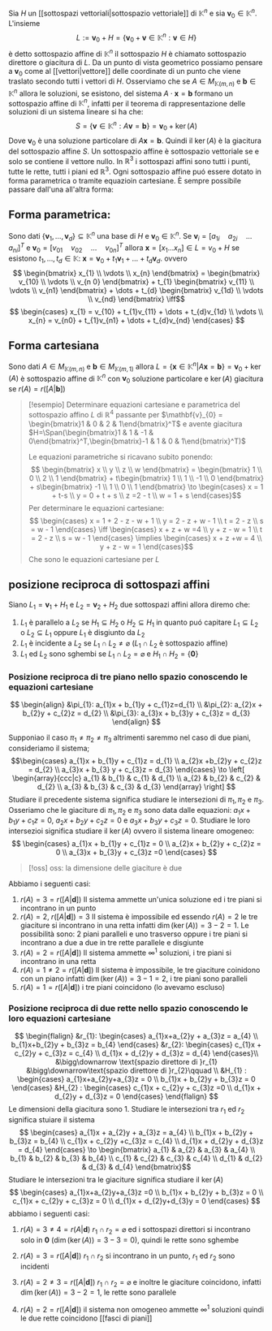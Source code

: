 Sia $H$ un [[sottospazi vettoriali|sottospazio vettoriale]] di $\mathbb{K}^n$ e sia $\mathbf{v}_{0} \in \mathbb{K}^n$. L'insieme
$$ L:= \mathbf{v}_{0} + H = \left\{ \mathbf{v}_{0} + \mathbf{v} \in \mathbb{K}^n : \mathbf{v} \in H \right\} $$
è detto sottospazio affine di $\mathbb{K}^n$ il sottospazio $H$ è chiamato sottospazio direttore o giacitura di $L$. Da un punto di vista geometrico possiamo pensare a $\mathbf{v}_{0}$ come al [[vettori|vettore]] delle coordinate di un punto che viene traslato secondo tutti i vettori di $H$.
Osserviamo che se $A \in M_{\mathbb{K}(m,n)}$ e $\mathbf{b} \in \mathbb{K}^n$ allora le soluzioni, se esistono, del sistema $A \cdot \mathbf{x} = \mathbf{b}$ formano un sottospazio affine di $\mathbb{K}^n$, infatti per il teorema di rappresentazione delle soluzioni di un sistema lineare si ha che:
$$ S = \left\{ \mathbf{v} \in \mathbb{K}^n : A \mathbf{v} = \mathbf{b} \right\}   = \mathbf{v}_{0} + \ker(A)$$
Dove $\mathbf{v}_{0}$ è una soluzione particolare di $A\mathbf{x} = \mathbf{b}$. Quindi il $\ker(A)$ è la giacitura del sottospazio affine $S$. 
Un sottospazio affine è sottospazio vettoriale se e solo se contiene il vettore nullo. In $\mathbb{R}^3$ i sottospazi affini sono tutti i punti, tutte le rette, tutti i piani ed $\mathbb{R}^3$.
Ogni sottospazio affine puó essere dotato in forma parametrica o tramite equazioin cartesiane. È sempre possibile passare dall'una all'altra forma:

## Forma parametrica:
Sono dati $\left\{ \mathbf{v}_{1},\dots,\mathbf{v}_{d} \right\} \subseteq \mathbb{K}^n$ una base di $H$ e $\mathbf{v}_{0} \in \mathbb{K}^n$.
Se $\mathbf{v}_{i} = [a_{1i}\quad a_{2i}\quad... \quad a_{ni}]^T$ e $\mathbf{v}_{0} = [v_{01}\quad v_{02}\quad \dots \quad v_{0n}]^T$ allora $\mathbf{x} = [x_{1}\dots x_{n}] \in L = v_{0} + H$ se esistono $t_{1},\dots,t_{d} \in \mathbb{K} :$ $\mathbf{x} = \mathbf{v}_{0} + t_{1}\mathbf{v}_{1} + \dots + t_{d}\mathbf{v}_{d}$. ovvero
$$ \begin{bmatrix}
x_{1} \\
\vdots \\
x_{n}
\end{bmatrix} = 
\begin{bmatrix}
v_{10} \\
\vdots \\
v_{n 0}
\end{bmatrix} + t_{1} \begin{bmatrix}
v_{11} \\
\vdots \\
v_{n1}
\end{bmatrix} + \dots + t_{d} \begin{bmatrix}
v_{1d} \\
\vdots \\
v_{nd}
\end{bmatrix} \iff$$
$$ \begin{cases}
x_{1} = v_{10} + t_{1}v_{11} + \dots + t_{d}v_{1d} \\
\vdots \\
x_{n} = v_{n0} + t_{1}v_{n1} + \dots + t_{d}v_{nd}
\end{cases} $$

## Forma cartesiana
Sono dati $A \in M_{\mathbb{K}(m,n)}$ e $\mathbf{b} \in M_{\mathbb{K}(m,1)}$ allora $L= \left\{ \mathbf{x} \in \mathbb{K}^n | A\mathbf{x} = \mathbf{b}\right\} = \mathbf{v}_{0} + \ker(A)$ è sottospazio affine di $\mathbb{K}^n$ con $\mathbf{v}_{0}$ soluzione particolare e $\ker(A)$ giacitura se $r(A) = r([A|\mathbf{b}])$

>[!esempio]
>Determinare equazioni cartesiane e parametrica del sottospazio affino $L$ di $\mathbb{R}^4$ passante per $\mathbf{v}_{0} = \begin{bmatrix}1 & 0 & 2 & 1\end{bmatrix}^T$  e avente giacitura $H=\Span(\begin{bmatrix}1 & 1 & -1 & 0\end{bmatrix}^T,\begin{bmatrix}-1 & 1 & 0 & 1\end{bmatrix}^T)$
>
>Le equazioni parametriche si ricavano subito ponendo:
> $$ \begin{bmatrix}
>x \\
>y \\
>z \\
>w
>\end{bmatrix} = \begin{bmatrix}
>1 \\
>0 \\
>2 \\
>1
>\end{bmatrix} + t\begin{bmatrix}
>1 \\
>1 \\
>-1 \\
>0
>\end{bmatrix} + s\begin{bmatrix}
>-1 \\
>1 \\
>0 \\
>1
>\end{bmatrix} \to \begin{cases}
>x = 1 + t-s \\
> y = 0 + t + s \\
>z =2 - t \\
>w = 1 + s
>\end{cases}$$
>Per determinare le equazioni cartesiane:
> $$ \begin{cases}
>x = 1 + 2 - z - w  + 1 \\
>y = 2 - z + w - 1 \\
> t = 2 - z \\
>s = w - 1
>\end{cases} \iff 
>\begin{cases}
>x + z + w =4 \\
>y + z - w = 1 \\
>t = 2 - z \\
>s = w - 1
>\end{cases} \implies \begin{cases}
> x + z +w = 4 \\
>y + z - w = 1
\end{cases}$$
Che sono le equazioni cartesiane per $L$


## posizione reciproca di sottospazi affini
Siano $L_{1} = \mathbf{v}_{1} + H_{1}$ e $L_{2} = \mathbf{v}_{2} + H_{2}$ due sottospazi affini allora diremo che:
1. $L_{1}$ è parallelo a $L_{2}$ se $H_{1} \subseteq H_{2}$ o $H_{2} \subseteq H_{1}$ in quanto puó capitare $L_{1} \subseteq L_{2}$ o $L_{2} \subseteq L_{1}$ oppure $L_{1}$ è disgiunto da $L_{2}$
2. $L_{1}$ è incidente a $L_{2}$ se $L_{1} \cap L_{2} \neq \varnothing$ ($L_{1} \cap L_{2}$ è sottospazio affine)
3. $L_{1}$ ed $L_{2}$ sono sghembi se $L_{1} \cap L_{2} = \varnothing$ e $H_{1} \cap H_{2} = \left\{ \mathbf{0} \right\}$

### Posizione reciproca di tre piano nello spazio conoscendo le equazioni cartesiane
$$ \begin{align}
&\pi_{1}: a_{1}x + b_{1}y + c_{1}z=d_{1} \\
&\pi_{2}: a_{2}x + b_{2}y + c_{2}z = d_{2} \\
&\pi_{3}: a_{3}x + b_{3}y + c_{3}z = d_{3}
\end{align} $$

Supponiao il caso $\pi_{1} \neq \pi_{2} \neq \pi_{3}$ altrimenti saremmo nel caso di due piani, consideriamo il sistema;
$$\begin{cases}
 a_{1}x + b_{1}y + c_{1}z = d_{1} \\
a_{2}x +b_{2}y + c_{2}z = d_{2} \\
a_{3}x + b_{3} y + c_{3}z = d_{3}
\end{cases} \to \left[ \begin{array}{ccc|c}
a_{1} & b_{1} & c_{1} & d_{1} \\
a_{2} & b_{2} & c_{2} & d_{2} \\
a_{3} & b_{3} & c_{3} & d_{3}
\end{array}  \right] $$
Studiare il precedente sistema significa studiare le intersezioni di $\pi_{1},\pi_{2}$ e $\pi_{3}$. Osseriamo che le giaciture di $\pi_{1},\pi_{2}$ e $\pi_{3}$ sono data dalle equazioni: $a_{1}x + b_{1}y + c_{1}z = 0$, $a_{2}x+b_{2}y+c_{2}z =0$ e
$a_{3}x+b_{3}y+c_{3}z = 0$. Studiare le loro intersezioi significa studiare il $\ker(A)$ ovvero il sistema lineare omogeneo:
$$ \begin{cases}
a_{1}x + b_{1}y + c_{1}z = 0 \\
a_{2}x + b_{2}y + c_{2}z = 0 \\
a_{3}x + b_{3}y + c_{3}z =0
\end{cases} $$
>[!oss] oss: la dimensione delle giaciture è due

Abbiamo i seguenti casi:
1. $r(A) = 3 = r([A|\mathbf{d}])$
   Il sistema ammette un'unica soluzione ed i tre piani si incontrano in un punto
2. $r(A) = 2$, $r([A|\mathbf{d}]) =3$
   Il sistema è impossibile ed essendo $r(A)=2$ le tre giaciture si incontrano in una retta infatti $\dim(\ker(A)) = 3-2=1$. Le possibilità sono: 2 piani paralleli e uno trasverso oppure i tre piani si incontrano a due a due in tre rette parallele e disgiunte
3. $r(A) = 2 = r([A|\mathbf{d}])$
   Il sistema ammette $\infty^1$ soluzioni, i tre piani si incontrano in una retta
4. $r(A)=1 \neq 2 = r([A|\mathbf{d}])$
   Il sistema è impossibile, le tre giaciture coinidono con un piano infatti $\dim(\ker(A)) = 3 - 1 =2$, i tre piani sono paralleli
5. $r(A)= 1 =r([A|\mathbf{d}])$
   i tre piani coincidono (lo avevamo escluso)

### Posizione reciproca di due rette nello spazio conoscendo le loro equazioni cartesiane
$$ \begin{flalign}
&r_{1}: \begin{cases}
a_{1}x+a_{2}y + a_{3}z = a_{4} \\
b_{1}x+b_{2}y + b_{3}z = b_{4}
\end{cases} &r_{2}: \begin{cases}
c_{1}x + c_{2}y + c_{3}z = c_{4} \\
d_{1}x + d_{2}y + d_{3}z = d_{4}
\end{cases}\\
&\bigg\downarrow \text{spazio direttore di }r_{1} &\bigg\downarrow\text{spazio direttore di }r_{2}\qquad
 \\
&H_{1} : \begin{cases}
a_{1}x+a_{2}y+a_{3}z = 0 \\
b_{1}x + b_{2}y + b_{3}z = 0
\end{cases}
&H_{2} : \begin{cases}
c_{1}x + c_{2}y + c_{3}z =0 \\
d_{1}x + d_{2}y + d_{3}z = 0
\end{cases}
\end{flalign} $$
Le dimensioni della giacitura sono 1. 
Studiare le intersezioni tra $r_{1}$ ed $r_{2}$ significa stuiare il sistema
$$ \begin{cases}
a_{1}x + a_{2}y + a_{3}z = a_{4} \\
b_{1}x + b_{2}y + b_{3}z = b_{4} \\
c_{1}x + c_{2}y +c_{3}z = c_{4} \\
d_{1}x + d_{2}y + d_{3}z = d_{4}
\end{cases} \to \begin{bmatrix}
a_{1} & a_{2} & a_{3} & a_{4} \\
b_{1} & b_{2} & b_{3} & b_{4} \\
c_{1} & c_{2} & c_{3} & c_{4} \\
d_{1} & d_{2} & d_{3} & d_{4}
\end{bmatrix}$$
Studiare le intersezioni tra le giaciture significa studiare il $\ker(A)$
$$ \begin{cases}
a_{1}x+a_{2}y+a_{3}z =0 \\
b_{1}x + b_{2}y + b_{3}z = 0 \\
c_{1}x + c_{2}y + c_{3}z = 0 \\
d_{1}x + d_{2}y+d_{3}y = 0
\end{cases} $$
abbiamo i seguenti casi:
1. $r(A) = 3 \neq 4 = r(A|\mathbf{d})$
   $r_{1} \cap r_{2} = \varnothing$ ed i sottospazi direttori si incontrano solo in $\mathbf{0}$ ($\dim(\ker(A)) = 3-3=0$), quindi le rette sono sghembe

2. $r(A) = 3 = r([A|\mathbf{d}])$
   $r_{1}\cap r_{2}$ si incontrano in un punto, $r_{1}$ ed $r_{2}$ sono incidenti

3. $r(A)=2 \neq 3=r([A|\mathbf{d}])$
   $r_{1} \cap r_{2} = \varnothing$ e inoltre le giaciture coincidono, infatti $\dim(\ker(A)) = 3 - 2 = 1$, le rette sono parallele
4. $r(A) = 2 = r([A|\mathbf{d}])$
   il sistema non omogeneo ammette $\infty^1$ soluzioni quindi le due rette coincidono
[[fasci di piani]]
